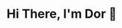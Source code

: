 <h1 align="center">Hi There, I'm Dor 👋</h1>
<p align ='center
<p align="center">
<a href="mailto:dbitton01@gmail.com" target="blank"><img align="center" src="https://cdn-icons-png.flaticon.com/512/95/95627.png" alt="dbitton01@gmail.com" height="30" width="40" /></a>
</p> <p align="center">
<a href="https://linkedin.com/in/dor-bitton/" target="blank"><img align="center" src="https://raw.githubusercontent.com/rahuldkjain/github-profile-readme-generator/master/src/images/icons/Social/linked-in-alt.svg" alt="https://www.linkedin.com/in/dor-bitton/" height="30" width="40" /></a>
           </p> </p>


<h2>👨‍💻 Projects:</h2>

- <b>888 DevOps-Home-Assignment: </b>
  - [888-DevOps-candidate-Home-Assignment (Python \ Ansible \ Docker)](https://github.com/DorBitton/888-DevOps-candidate-HS)

- <b>Python Query API: Home-Assignment: </b>
  - [Scripting---DogAPI (Python)](https://github.com/DorBitton/888-DevOps-candidate-HS/tree/main/Scripting-DogAPI)

- <b>Ansible windows IIS: Home-Assignment: </b>
  - [Ansible automation (Ansible)](https://github.com/DorBitton/888-DevOps-candidate-HS/tree/main/Ansible-Automation)

- <b>Docker: Set up Linux Server with nginx Home-Assignment: </b>
  - [Dockerfile (Docker)](https://github.com/DorBitton/888-DevOps-candidate-HS/tree/main/Docker-linuxS-nginx)

- <b>Object oriented programing course: final assignment: </b>
  - [Creating a shape painter (C++)](https://github.com/DorBitton/MFC-painter---OOP)


- <b>Algorithms course: final assignment: </b>
  - [The-erdos-renyi-model (C++)](https://github.com/DorBitton/The-erdos-renyi-model)

- <b>Programing courses: HIT First year: </b>
  - [H.I.T-Home-Assignments (C)](https://github.com/DorBitton/H.I.T-Home-Assignments)


